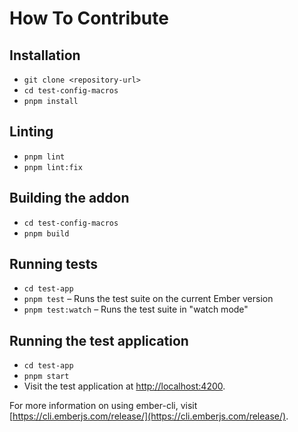 # How To Contribute

## Installation

- `git clone <repository-url>`
- `cd test-config-macros`
- `pnpm install`

## Linting

- `pnpm lint`
- `pnpm lint:fix`

## Building the addon

- `cd test-config-macros`
- `pnpm build`

## Running tests

- `cd test-app`
- `pnpm test` – Runs the test suite on the current Ember version
- `pnpm test:watch` – Runs the test suite in "watch mode"

## Running the test application

- `cd test-app`
- `pnpm start`
- Visit the test application at [http://localhost:4200](http://localhost:4200).

For more information on using ember-cli, visit [https://cli.emberjs.com/release/](https://cli.emberjs.com/release/).
